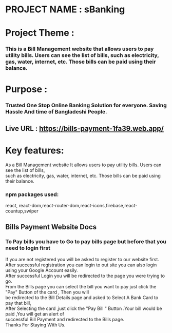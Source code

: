 # PROJECT NAME : sBanking 
# Project Theme : 
### This is a Bill Management website that allows users to pay utility bills.  Users can see the list of bills, such as electricity, gas, water, internet, etc. Those bills can be paid using their balance. 

# Purpose :
### Trusted One Stop Online Banking Solution for everyone. Saving Hassle And time of Bangladeshi People.<br>
## Live URL : https://bills-payment-1fa39.web.app/ <br>
# Key features:
As a Bill Management website It allows users to pay utility bills.  Users can see the list of bills, <br>such as electricity, gas, water, internet, etc. Those bills can be paid using their balance. <br>
### npm packages used:
react, react-dom,react-router-dom,react-icons,firebase,react-countup,swiper

## Bills Payment Website Docs
### To Pay bills you have to Go to pay bills page but before that you need to login first <br>
If you are not registered you will be asked to register to our website first.<br>
After successful registration you can login to out site you can also login using your Google Account easily.<br>
After successful Login you will be redirected to the page you were trying to go.<br>
From the Bills page you can select the bill you want to pay just click the "Pay" Button of the card , Then you will <br>be redirected to the Bill Details page and asked to Select A Bank Card to pay that bill,<br>
After Selecting the card ,just click the "Pay Bill " Button .Your bill would be paid ,You will get an alert of <br>successful Bill Payment and redirected to the Bills page.
<br>
Thanks For Staying With Us.
<br>